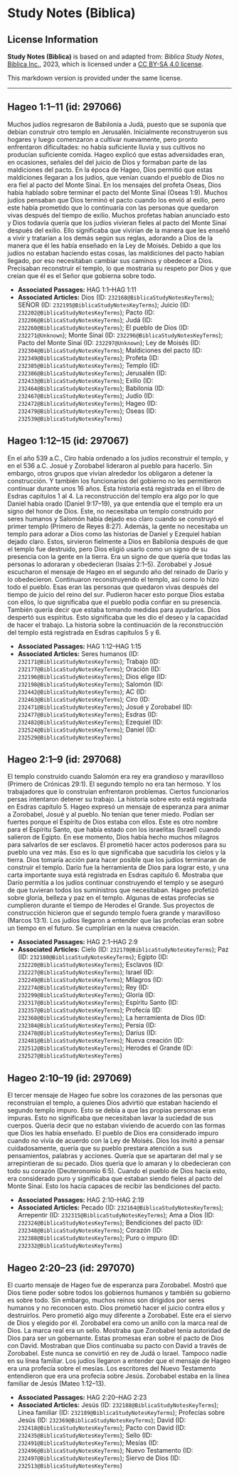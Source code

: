 # Study Notes (Biblica)

## License Information

**Study Notes (Biblica)** is based on and adapted from: _Biblica Study Notes_, [Biblica Inc.](https://www.biblica.com/), 2023, which is licensed under a [CC BY-SA 4.0 license](https://creativecommons.org/licenses/by-sa/4.0/legalcode.en).

This markdown version is provided under the same license.



--------------------------------

## Hageo 1:1–11 (id: 297066)

Muchos judíos regresaron de Babilonia a Judá, puesto que se suponía que debían construir otro templo en Jerusalén. Inicialmente reconstruyeron sus hogares y luego comenzaron a cultivar nuevamente, pero pronto enfrentaron dificultades: no había suficiente lluvia y sus cultivos no producían suficiente comida. Hageo explicó que estas adversidades eran, en ocasiones, señales del del juicio de Dios y formaban parte de las maldiciones del pacto. En la época de Hageo, Dios permitió que estas maldiciones llegaran a los judíos, que venían cuando el pueblo de Dios no era fiel al pacto del Monte Sinaí. En los mensajes del profeta Oseas, Dios había hablado sobre terminar el pacto del Monte Sinaí (Oseas 1:9\). Muchos judíos pensaban que Dios terminó el pacto cuando los envió al exilio, pero este había prometido que lo continuaría con las personas que quedaron vivas después del tiempo de exilio. Muchos profetas habían anunciado esto y Dios todavía quería que los judíos vivieran fieles al pacto del Monte Sinaí después del exilio. Ello significaba que vivirían de la manera que les enseñó a vivir y tratarían a los demás según sus reglas, adorando a Dios de la manera que él les había enseñado en la Ley de Moisés. Debido a que los judíos no estaban haciendo estas cosas, las maldiciones del pacto habían llegado, por eso necesitaban cambiar sus caminos y obedecer a Dios. Precisaban reconstruir el templo, lo que mostraría su respeto por Dios y que creían que él es el Señor que gobierna sobre todo.

* **Associated Passages:** HAG 1:1–HAG 1:11
* **Associated Articles:** Dios (ID: `232168@BiblicaStudyNotesKeyTerms`); SEÑOR (ID: `232195@BiblicaStudyNotesKeyTerms`); Juicio (ID: `232202@BiblicaStudyNotesKeyTerms`); Pacto (ID: `232206@BiblicaStudyNotesKeyTerms`); Judá (ID: `232260@BiblicaStudyNotesKeyTerms`); El pueblo de Dios (ID: `232271@Unknown`); Monte Sinaí (ID: `232296@BiblicaStudyNotesKeyTerms`); Pacto del Monte Sinaí (ID: `232297@Unknown`); Ley de Moisés (ID: `232304@BiblicaStudyNotesKeyTerms`); Maldiciones del pacto (ID: `232349@BiblicaStudyNotesKeyTerms`); Profeta (ID: `232385@BiblicaStudyNotesKeyTerms`); Templo (ID: `232386@BiblicaStudyNotesKeyTerms`); Jerusalén (ID: `232433@BiblicaStudyNotesKeyTerms`); Exilio (ID: `232464@BiblicaStudyNotesKeyTerms`); Babilonia (ID: `232467@BiblicaStudyNotesKeyTerms`); Judío (ID: `232472@BiblicaStudyNotesKeyTerms`); Hageo (ID: `232479@BiblicaStudyNotesKeyTerms`); Oseas (ID: `232539@BiblicaStudyNotesKeyTerms`)

## Hageo 1:12–15 (id: 297067)

En el año 539 a.C., Ciro había ordenado a los judíos reconstruir el templo, y en el 536 a.C. Josué y Zorobabel lideraron al pueblo para hacerlo. Sin embargo, otros grupos que vivían alrededor los obligaron a detener la construcción. Y también los funcionarios del gobierno no les permitieron continuar durante unos 16 años. Esta historia está registrada en el libro de Esdras capítulos 1 al 4\. La reconstrucción del templo era algo por lo que Daniel había orado (Daniel 9:17–19\), ya que entendía que el templo era un signo del honor de Dios. Este, no necesitaba un templo construido por seres humanos y Salomón había dejado eso claro cuando se construyó el primer templo (Primero de Reyes 8:27\). Además, la gente no necesitaba un templo para adorar a Dios como las historias de Daniel y Ezequiel habían dejado claro. Estos, sirvieron fielmente a Dios en Babilonia después de que el templo fue destruido, pero Dios eligió usarlo como un signo de su presencia con la gente en la tierra. Era un signo de que quería que todas las personas lo adoraran y obedecieran (Isaías 2:1–5\). Zorobabel y Josué escucharon el mensaje de Hageo en el segundo año del reinado de Darío y lo obedecieron. Continuaron reconstruyendo el templo, así como lo hizo todo el pueblo. Esas eran las personas que quedaron vivas después del tiempo de juicio del reino del sur. Pudieron hacer esto porque Dios estaba con ellos, lo que significaba que el pueblo podía confiar en su presencia. También quería decir que estaba tomando medidas para ayudarlos. Dios despertó sus espíritus. Esto significaba que les dio el deseo y la capacidad de hacer el trabajo. La historia sobre la continuación de la reconstrucción del templo está registrada en Esdras capítulos 5 y 6\.

* **Associated Passages:** HAG 1:12–HAG 1:15
* **Associated Articles:** Seres humanos (ID: `232171@BiblicaStudyNotesKeyTerms`); Trabajo (ID: `232177@BiblicaStudyNotesKeyTerms`); Oración (ID: `232196@BiblicaStudyNotesKeyTerms`); Dios elige (ID: `232198@BiblicaStudyNotesKeyTerms`); Salomón (ID: `232442@BiblicaStudyNotesKeyTerms`); AC (ID: `232463@BiblicaStudyNotesKeyTerms`); Ciro (ID: `232471@BiblicaStudyNotesKeyTerms`); Josué y Zorobabel (ID: `232477@BiblicaStudyNotesKeyTerms`); Esdras (ID: `232482@BiblicaStudyNotesKeyTerms`); Ezequiel (ID: `232524@BiblicaStudyNotesKeyTerms`); Daniel (ID: `232529@BiblicaStudyNotesKeyTerms`)

## Hageo 2:1–9 (id: 297068)

El templo construido cuando Salomón era rey era grandioso y maravilloso (Primero de Crónicas 29:1\). El segundo templo no era tan hermoso. Y los trabajadores que lo construían enfrentaron problemas. Ciertos funcionarios persas intentaron detener su trabajo. La historia sobre esto está registrada en Esdras capítulo 5\. Hageo expresó un mensaje de esperanza para animar a Zorobabel, Josué y al pueblo. No tenían que tener miedo. Podían ser fuertes porque el Espíritu de Dios estaba con ellos. Este es otro nombre para el Espíritu Santo, que había estado con los israelitas (Israel) cuando salieron de Egipto. En ese momento, Dios había hecho muchos milagros para salvarlos de ser esclavos. Él prometió hacer actos poderosos para su pueblo una vez más. Eso es lo que significaba que sacudiría los cielos y la tierra. Dios tomaría acción para hacer posible que los judíos terminaran de construir el templo. Darío fue la herramienta de Dios para lograr esto, y una carta importante suya está registrada en Esdras capítulo 6\. Mostraba que Darío permitía a los judíos continuar construyendo el templo y se aseguró de que tuvieran todos los suministros que necesitaban. Hageo profetizó sobre gloria, belleza y paz en el templo. Algunas de estas profecías se cumplieron durante el tiempo de Herodes el Grande. Sus proyectos de construcción hicieron que el segundo templo fuera grande y maravilloso (Marcos 13:1\). Los judíos llegaron a entender que las profecías eran sobre un tiempo en el futuro. Se cumplirían en la nueva creación.

* **Associated Passages:** HAG 2:1–HAG 2:9
* **Associated Articles:** Cielo (ID: `232170@BiblicaStudyNotesKeyTerms`); Paz (ID: `232180@BiblicaStudyNotesKeyTerms`); Egipto (ID: `232220@BiblicaStudyNotesKeyTerms`); Esclavos (ID: `232227@BiblicaStudyNotesKeyTerms`); Israel (ID: `232249@BiblicaStudyNotesKeyTerms`); Milagros (ID: `232274@BiblicaStudyNotesKeyTerms`); Rey (ID: `232299@BiblicaStudyNotesKeyTerms`); Gloria (ID: `232317@BiblicaStudyNotesKeyTerms`); Espíritu Santo (ID: `232357@BiblicaStudyNotesKeyTerms`); Profecía (ID: `232368@BiblicaStudyNotesKeyTerms`); La herramienta de Dios (ID: `232384@BiblicaStudyNotesKeyTerms`); Persia (ID: `232478@BiblicaStudyNotesKeyTerms`); Darius (ID: `232481@BiblicaStudyNotesKeyTerms`); Nueva creación (ID: `232512@BiblicaStudyNotesKeyTerms`); Herodes el Grande (ID: `232527@BiblicaStudyNotesKeyTerms`)

## Hageo 2:10–19 (id: 297069)

El tercer mensaje de Hageo fue sobre los corazones de las personas que reconstruían el templo, a quienes Dios advirtió que estaban haciendo el segundo templo impuro. Esto se debía a que las propias personas eran impuras. Esto no significaba que necesitaban lavar la suciedad de sus cuerpos. Quería decir que no estaban viviendo de acuerdo con las formas que Dios les había enseñado. El pueblo de Dios era considerado impuro cuando no vivía de acuerdo con la Ley de Moisés. Dios los invitó a pensar cuidadosamente, quería que su pueblo prestara atención a sus pensamientos, palabras y acciones. Quería que se apartaran del mal y se arrepintieran de su pecado. Dios quería que lo amaran y lo obedecieran con todo su corazón (Deuteronomio 6:5\). Cuando el pueblo de Dios hacía esto, era considerado puro y significaba que estaban siendo fieles al pacto del Monte Sinaí. Esto los hacía capaces de recibir las bendiciones del pacto.

* **Associated Passages:** HAG 2:10–HAG 2:19
* **Associated Articles:** Pecado (ID: `232164@BiblicaStudyNotesKeyTerms`); Arrepentir (ID: `232315@BiblicaStudyNotesKeyTerms`); Ama a Dios (ID: `232324@BiblicaStudyNotesKeyTerms`); Bendiciones del pacto (ID: `232348@BiblicaStudyNotesKeyTerms`); Corazón (ID: `232388@BiblicaStudyNotesKeyTerms`); Puro o impuro (ID: `232332@BiblicaStudyNotesKeyTerms`)

## Hageo 2:20–23 (id: 297070)

El cuarto mensaje de Hageo fue de esperanza para Zorobabel. Mostró que Dios tiene poder sobre todos los gobiernos humanos y también su gobierno es sobre todo. Sin embargo, muchos reinos son dirigidos por seres humanos y no reconocen esto. Dios prometió hacer el juicio contra ellos y destruirlos. Pero prometió algo muy diferente a Zorobabel. Este era el siervo de Dios y elegido por él. Zorobabel era como un anillo con la marca real de Dios. La marca real era un sello. Mostraba que Zorobabel tenía autoridad de Dios para ser un gobernante. Estas promesas eran sobre el pacto de Dios con David. Mostraban que Dios continuaba su pacto con David a través de Zorobabel. Este nunca se convirtió en rey de Judá o Israel. Tampoco nadie en su línea familiar. Los judíos llegaron a entender que el mensaje de Hageo era una profecía sobre el mesías. Los escritores del Nuevo Testamento entendieron que era una profecía sobre Jesús. Zorobabel estaba en la línea familiar de Jesús (Mateo 1:12–13\).

* **Associated Passages:** HAG 2:20–HAG 2:23
* **Associated Articles:** Jesús (ID: `232188@BiblicaStudyNotesKeyTerms`); Línea familiar (ID: `232189@BiblicaStudyNotesKeyTerms`); Profecías sobre Jesús (ID: `232369@BiblicaStudyNotesKeyTerms`); David (ID: `232418@BiblicaStudyNotesKeyTerms`); Pacto con David (ID: `232435@BiblicaStudyNotesKeyTerms`); Sello (ID: `232491@BiblicaStudyNotesKeyTerms`); Mesías (ID: `232496@BiblicaStudyNotesKeyTerms`); Nuevo Testamento (ID: `232497@BiblicaStudyNotesKeyTerms`); Siervo de Dios (ID: `232513@BiblicaStudyNotesKeyTerms`)

